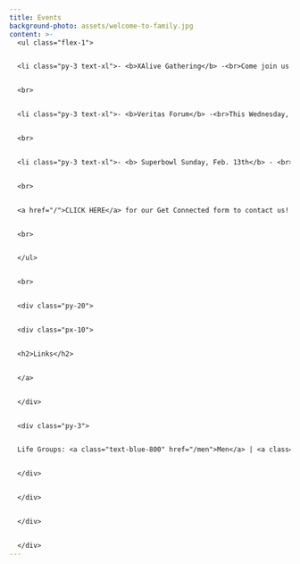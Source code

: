 ```yaml
---
title: Events
background-photo: assets/welcome-to-family.jpg
content: >-
  <ul class="flex-1">


  <li class="py-3 text-xl">- <b>XAlive Gathering</b> -<br>Come join us for a time of worship, prayer and fellowship! Join us as we seek the Lord together!<br> Every Wednesday Night @ 7 PM in Union 3206 <br>


  <br>


  <li class="py-3 text-xl">- <b>Veritas Forum</b> -<br>This Wednesday, <b>February 9th at 7pm</b> we'll be attending the Veritas Forum together instead of our normal XAlive meeting. The topic of the evening is "A Scientific Case for Adam and Eve? Evolution, Genesis, and the Question of Human Origins." <br>You will need to click <a href="https://www.ncstudycenter.org/events/2022/2/9/swamidass">here</a> to reserve a seat and for more info! <br>


  <br>


  <li class="py-3 text-xl">- <b> Superbowl Sunday, Feb. 13th</b> - <br> Come join us for food, game, and fun with friends! We'll be watching the Rams play against the Bengals at the Newells' house this Saturday, February 13th! Kickoff <b>6:30 PM</b><br>


  <br>


  <a href="/">CLICK HERE</a> for our Get Connected form to contact us!


  <br>


  </ul>


  <br>


  <div class="py-20">


  <div class="px-10">


  <h2>Links</h2>


  </a>


  </div>


  <div class="py-3">


  Life Groups: <a class="text-blue-800" href="/men">Men</a> | <a class="text-blue-800" href="/women">Women</a>


  </div>


  </div>


  </div>


  </div>
---
```

